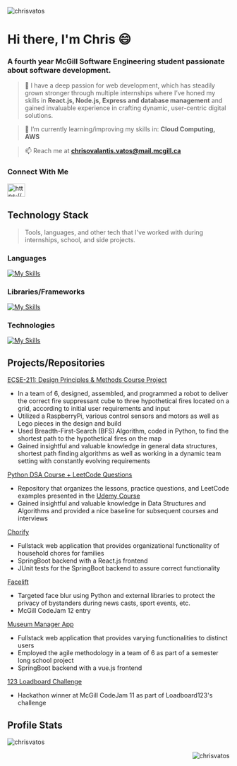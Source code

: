 <p align="left"> <img src="https://komarev.com/ghpvc/?username=chrisvatos&label=Profile%20views&color=0e75b6&style=flat" alt="chrisvatos" /> </p>


# Hi there, I'm Chris 😄
### A fourth year McGill Software Engineering student passionate about software development.


> 🌱 I have a deep passion for web development, which has steadily grown stronger through multiple internships where I’ve honed my skills in **React.js, Node.js, Express and database management** and gained invaluable experience in crafting dynamic, user-centric digital solutions. <br>

> 🌱 I’m currently learning/improving my skills in: **Cloud Computing, AWS**

> 📫 Reach me at **chrisovalantis.vatos@mail.mcgill.ca**

<h3 align="left">Connect With Me</h3>
<p align="left">
<a href="https://www.linkedin.com/in/chrisvatos/" target="blank"><img align="center" src="https://raw.githubusercontent.com/rahuldkjain/github-profile-readme-generator/master/src/images/icons/Social/linked-in-alt.svg" alt="https://www.linkedin.com/in/chrisvatos/" height="30" width="40" /></a>
</p>

## Technology Stack <br> 
> Tools, languages, and other tech that I've worked with during internships, school, and side projects. <br>

### Languages 
[![My Skills](https://skillicons.dev/icons?i=js,css,html,java,py,mysql,bash)](https://skillicons.dev)

### Libraries/Frameworks
[![My Skills](https://skillicons.dev/icons?i=react,redux,nextjs,nodejs,express,bootstrap,spring,jest)](https://skillicons.dev)


### Technologies 
[![My Skills](https://skillicons.dev/icons?i=gcp,firebase,git,github,gitlab,gherkin,gradle,eclipse,vscode,docker,jenkins,postgres,hibernate)](https://skillicons.dev)

## Projects/Repositories
[ECSE-211: Design Principles & Methods Course Project](https://www.youtube.com/watch?v=OWQ5Dy_Kga0)
- In a team of 6, designed, assembled, and programmed a robot to deliver the correct fire suppressant cube to three hypothetical fires located on a grid, according to initial user requirements and input
- Utilized a RaspberryPi, various control sensors and motors as well as Lego pieces in the design and build
- Used Breadth-First-Search (BFS) Algorithm, coded in Python, to find the shortest path to the hypothetical fires on the map
- Gained insightful and valuable knowledge in general data structures, shortest path finding algorithms as well as working in a dynamic team setting with constantly evolving requirements

[Python DSA Course + LeetCode Questions](https://github.com/ChrisVatos/Python_DSA_Course)
- Repository that organizes the lessons, practice questions, and LeetCode examples presented in the [Udemy Course](https://www.udemy.com/course/data-structures-algorithms-python/)
- Gained insightful and valuable knowledge in Data Structures and Algorithms and provided a nice baseline for subsequent courses and interviews

[Chorify](https://github.com/ChrisVatos/chorify)
- Fullstack web application that provides organizational functionality of household chores for families
- SpringBoot backend with a React.js frontend
- JUnit tests for the SpringBoot backend to assure correct functionality

[Facelift](https://github.com/ChrisVatos/FaceLift)
- Targeted face blur using Python and external libraries to protect the privacy of bystanders during news casts, sport events, etc.
- McGill CodeJam 12 entry

[Museum Manager App](https://github.com/McGill-ECSE321-Fall2022/project-group-07) <br> 
- Fullstack web application that provides varying functionalities to distinct users
- Employed the agile methodology in a team of 6 as part of a semester long school project 
- SpringBoot backend with a vue.js frontend 

[123 Loadboard Challenge](https://github.com/ChrisVatos/123LoadBoardChallenge)<br>
- Hackathon winner at McGill CodeJam 11 as part of Loadboard123's challenge <br> 



## Profile Stats

<p>&nbsp;<img align="left" src="https://github-readme-stats.vercel.app/api?username=chrisvatos&show_icons=true&locale=en" alt="chrisvatos" /></p>

<p><img align="right" src="https://github-readme-streak-stats.herokuapp.com/?user=chrisvatos&" alt="chrisvatos" /></p>



